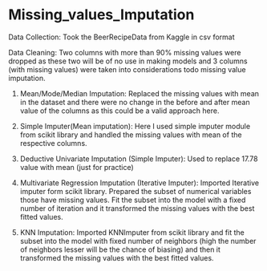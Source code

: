 # Missing_values_Imputation

Data Collection: Took the BeerRecipeData from Kaggle in csv format

Data Cleaning: Two columns with more than 90% missing values were dropped as these two will be of no use in making models and 3 columns (with missing values) were taken into considerations todo missing value imputation.

1. Mean/Mode/Median Imputation: Replaced the missing values with mean in the dataset and there were no change in the before and after mean value of the columns as this could be a valid approach here.

2. Simple Imputer(Mean imputation): Here I used simple imputer module from scikit library and handled the missing values with mean of the respective columns.

3. Deductive Univariate Imputation (Simple Imputer): Used to replace 17.78 value with mean (just for practice)

4. Multivariate Regression Imputation (Iterative Imputer): Imported Iterative imputer form scikit library. Prepared the subset of numerical variables those have missing values. Fit the subset into the model with a fixed number of iteration and it transformed the missing values with the best fitted values.

5. KNN Imputation: Imported KNNImputer from scikit library and fit the subset into the model with fixed number of neighbors (high the number of neighbors lesser will be the chance of biasing) and then it transformed the missing values with the best fitted values.

